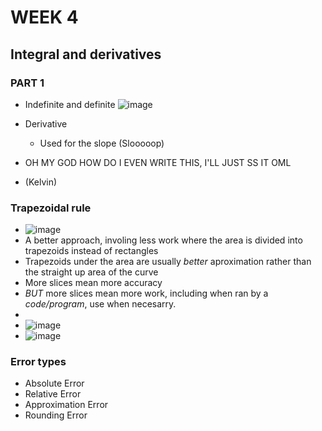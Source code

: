 # WEEK 4
## Integral and derivatives

### PART 1
- Indefinite and definite
![image](https://github.com/user-attachments/assets/d1594ef5-312c-41ed-a1f1-df960ed3b635)

- Derivative
  - Used for the slope (Slooooop)
 
- OH MY GOD HOW DO I EVEN WRITE THIS, I'LL JUST SS IT OML
- (Kelvin)

### Trapezoidal rule
- ![image](https://github.com/user-attachments/assets/ac1dd925-73d9-4bf8-ad14-32574ea2589c)
-  A better approach, involing less work where the area is divided into trapezoids instead of rectangles
- Trapezoids under the area are usually *better* aproximation rather than the straight up area of the curve
- More slices mean more accuracy
- *BUT* more slices mean more work, including when ran by a *code/program*, use when necesarry.
- 
- ![image](https://github.com/user-attachments/assets/7d3a36a3-f747-41a2-a5cf-24d53791505f)
- ![image](https://github.com/user-attachments/assets/e6bda1c7-992f-43b0-89c5-4cfbb9c406fd)

### Error types
- Absolute Error
- Relative Error
- Approximation Error
- Rounding Error
